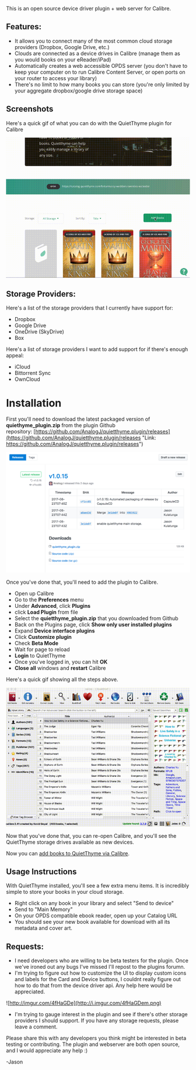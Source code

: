 
This is an open source device driver plugin + web server for Calibre.

## Features:

- It allows you to connect many of the most common cloud storage providers (Dropbox, Google Drive, etc.)
- Clouds are connected as a device drives in Calibre (manage them as you would books on your eReader/iPad)
- Automatically creates a web accessible OPDS server (you don't have to keep your computer on to run Calibre Content Server, or open ports on your router to access your library)
- There's no limit to how many books you can store (you're only limited by your aggregate dropbox/google drive storage space)

## Screenshots
Here's a quick gif of what you can do with the QuietThyme plugin for Calibre

![](https://raw.githubusercontent.com/AnalogJ/quietthyme.web.src/gh-pages/assets/uservoice/QuietThyme-Library-Manual-Upload.gif)

## Storage Providers:

Here's a list of the storage providers that I currently have support for: 
- Dropbox
- Google Drive
- OneDrive (SkyDrive)
- Box

Here's a list of storage providers I want to add support for if there's enough appeal:
- iCloud
- Bittorrent Sync
- OwnCloud

# Installation
First you'll need to download the latest packaged version of **quiethyme_plugin.zip** from the plugin Github repository: [https://github.com/AnalogJ/quietthyme.plugin/releases](https://github.com/AnalogJ/quietthyme.plugin/releases "Link: https://github.com/AnalogJ/quietthyme.plugin/releases")

![](https://raw.githubusercontent.com/AnalogJ/quietthyme.web.src/gh-pages/assets/uservoice/QuietThyme-Calibre-Download.png)

Once you've done that, you'll need to add the plugin to Calibre.

- Open up Calibre
- Go to the **Preferences** menu
- Under **Advanced**, click **Plugins**
- click **Load Plugin** from file
- Select the **quietthyme_plugin.zip** that you downloaded from Github
- Back on the Plugins page, click **Show only user installed plugins**
- Expand **Device interface plugins**
- Click **Customize plugin**
- Check **Beta Mode**
- Wait for page to reload
- **Login** to QuietThyme
- Once you've logged in, you can hit **OK**
- **Close all** windows and **restart** Calibre

Here's a quick gif showing all the steps above. 

![](https://raw.githubusercontent.com/AnalogJ/quietthyme.web.src/gh-pages/assets/uservoice/QuietThyme-Calibre-Install.gif)

Now that you've done that, you can re-open Calibre, and you'll see the QuietThyme storage drives available as new devices.

Now you can [add books to QuietThyme via Calibre](https://quietthyme.uservoice.com/knowledgebase/articles/123761-how-do-i-upload-ebooks#calibre).


## Usage Instructions
With QuietThyme installed, you'll see a few extra menu items. It is incredibly simple to store your books in your cloud storage. 

- Right click on any book in your library and select "Send to device"
- Send to "Main Memory" 
- On your OPDS compatible ebook reader, open up your Catalog URL
- You should see your new book available for download with all its metadata and cover art. 


## Requests:
- I need developers who are willing to be beta testers for the plugin. Once we've ironed out any bugs I've missed I'll repost to the plugins forumn.
- I'm trying to figure out how to customize the UI to display custom icons and labels for the Card and Device buttons, I couldnt really figure out how to do that from the device driver api. Any help here would be appreciated.

![http://imgur.com/4fHaGDe](http://i.imgur.com/4fHaGDem.png)

- I'm trying to gauge interest in the plugin and see if there's other storage providers I should support. If you have any storage requests, please leave a comment.

Please share this with any developers you think might be interested in beta testing or contributing. The plugin and webserver are both open source, and I would appreciate any help :)

-Jason

